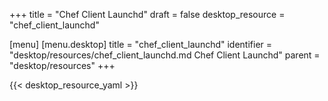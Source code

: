 +++
title = "Chef Client Launchd"
draft = false
desktop_resource = "chef_client_launchd"

[menu]
  [menu.desktop]
    title = "chef_client_launchd"
    identifier = "desktop/resources/chef_client_launchd.md Chef Client Launchd"
    parent = "desktop/resources"
+++

{{< desktop_resource_yaml >}}
